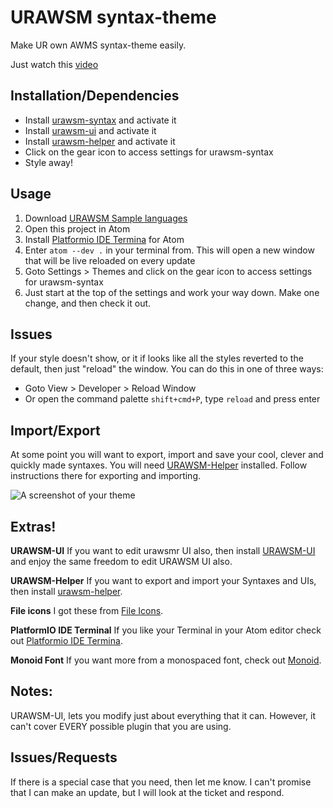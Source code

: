 # URAWSM syntax-theme

Make UR own AWMS syntax-theme easily.

Just watch this [video]()

## Installation/Dependencies
- Install [urawsm-syntax]() and activate it
- Install [urawsm-ui]() and activate it
- Install [urawsm-helper]() and activate it
- Click on the gear icon to access settings for urawsm-syntax
- Style away!


## Usage
1. Download [URAWSM Sample languages]()
1. Open this project in Atom
1. Install [Platformio IDE Termina](https://atom.io/packages/platformio-ide-terminal) for Atom
1. Enter `atom --dev .` in your terminal from. This will open a new window that will be live reloaded on every update
1. Goto Settings > Themes and click on the gear icon to access settings for urawsm-syntax
1. Just start at the top of the settings and work your way down. Make one change, and then check it out.


## Issues
If your style doesn't show, or it if looks like all the styles reverted to the default, then just "reload" the window. You can do this in one of three ways:

- Goto View > Developer > Reload Window
- Or open the command palette `shift+cmd+P`, type `reload` and press enter


## Import/Export
At some point you will want to export, import and save your cool, clever and quickly made syntaxes. You will need [URAWSM-Helper]() installed. Follow instructions there for exporting and importing.



![A screenshot of your theme](https://f.cloud.github.com/assets/69169/2289498/4c3cb0ec-a009-11e3-8dbd-077ee11741e5.gif)

## Extras!

**URAWSM-UI**
If you want to edit urawsmr UI also, then install [URAWSM-UI]() and enjoy the same freedom to edit URAWSM UI also.

**URAWSM-Helper**
If you want to export and import your Syntaxes and UIs, then install [urawsm-helper]().

**File icons**
I got these from [File Icons](https://atom.io/packages/file-icons).

**PlatformIO IDE Terminal**
If you like your Terminal in your Atom editor check out [Platformio IDE Termina](https://atom.io/packages/platformio-ide-terminal).

**Monoid Font**
If you want more from a monospaced font, check out [Monoid](https://larsenwork.com/monoid/).


## Notes:
URAWSM-UI, lets you modify just about everything that it can. However, it can't cover EVERY possible plugin that you are using.

## Issues/Requests
If there is a special case that you need, then let me know. I can't promise that I can make an update, but I will look at the ticket and respond.
